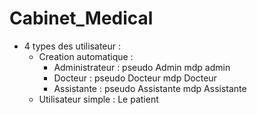 # Cabinet_Medical

+ 4 types des utilisateur :
  - Creation automatique :
      * Administrateur : pseudo Admin mdp admin
      * Docteur : pseudo Docteur mdp Docteur
      * Assistante : pseudo Assistante mdp Assistante
  - Utilisateur simple : Le patient
